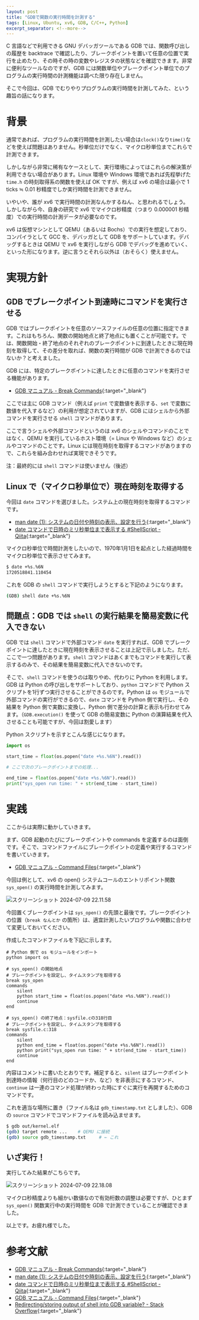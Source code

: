 ```yaml
---
layout: post
title: "GDBで関数の実行時間を計測する"
tags: [Linux, Ubuntu, xv6, GDB, C/C++, Python]
excerpt_separator: <!--more-->
---
```


C 言語などで利用できる GNU デバッガツールである GDB では、関数呼び出しの履歴を backtrace で確認したり、ブレークポイントを置いて任意の位置で実行を止めたり、その時その時の変数やレジスタの状態などを確認できます。非常に便利なツールなのですが、GDB には関数単位やブレークポイント単位でのプログラムの実行時間の計測機能は調べた限り存在しません。

そこで今回は、GDB でむりやりプログラムの実行時間を計測してみた、という趣旨の話になります。

<!--more-->

# 背景

通常であれば、プログラムの実行時間を計測したい場合は``clock()``なり``time()``などを使えば問題はありません。秒単位だけでなく、マイクロ秒単位までこれらで計測できます。

しかしながら非常に稀有なケースとして、実行環境によってはこれらの解決策が利用できない場合があります。Linux 環境や Windows 環境であれば先程挙げた ``time.h`` の時刻取得系の関数を使えば OK ですが、例えば xv6 の場合は最小で 1 ticks ≒ 0.01 秒精度でしか実行時間を計測できません。

いやいや、誰が xv6 で実行時間の計測なんかするねん、と思われるでしょう。しかしながら今、自身の研究で xv6 でマイクロ秒精度（つまり 0.000001 秒精度）での実行時間の計測データが必要なのです。

xv6 は仮想マシンとして QEMU（あるいは Bochs）での実行を想定しており、コンパイラとして GCC を、デバッガとして GDB をサポートしています。デバッグするときは QEMU で xv6 を実行しながら GDB でデバッグを進めていく、といった形になります。逆に言うとそれら以外は（おそらく）使えません。

# 実現方針

## GDB でブレークポイント到達時にコマンドを実行させる

GDB ではブレークポイントを任意のソースファイルの任意の位置に指定できます。これはもちろん、関数の開始地点と終了地点にも置くことが可能です。では、関数開始・終了地点のそれぞれのブレークポイントに到達したときに現在時刻を取得して、その差分を取れば、関数の実行時間が GDB で計測できるのではないか？と考えました。

GDB には、特定のブレークポイントに達したときに任意のコマンドを実行させる機能があります。

- [GDB マニュアル - Break Commands](https://flex.phys.tohoku.ac.jp/texi/gdb-j/gdb-j_22.html){:target="_blank"}

ここでは主に GDB コマンド（例えば ``print`` で変数値を表示する、``set`` で変数に数値を代入するなど）の利用が想定されていますが、GDB にはシェルから外部コマンドを実行させる ``shell`` コマンドがあります。

ここで言うシェルや外部コマンドというのは xv6 のシェルやコマンドのことではなく、QEMU を実行しているホスト環境（= Linux や Windows など）のシェルやコマンドのことです。Linux には現在時刻を取得するコマンドがありますので、これらを組み合わせれば実現できそうです。

注：最終的には ``shell`` コマンドは使いません（後述）

## Linux で（マイクロ秒単位で）現在時刻を取得する

今回は ``date`` コマンドを選びました。システム上の現在時刻を取得するコマンドです。

- [man date (1): システムの日付や時刻の表示、設定を行う](https://ja.manpages.org/date){:target="_blank"}
- [date コマンドで日時のミリ秒単位まで表示する #ShellScript - Qiita](https://qiita.com/niwasawa/items/9502e97b6c4d28d24042){:target="_blank"}

マイクロ秒単位で時間計測をしたいので、1970年1月1日を起点とした経過時間をマイクロ秒単位で表示させてみます。

```bash
$ date +%s.%6N
1720518841.110454
```

これを GDB の ``shell`` コマンドで実行しようとすると下記のようになります。

```bash
(GDB) shell date +%s.%6N
```

## 問題点：GDB では ``shell`` の実行結果を簡易変数に代入できない

GDB では ``shell`` コマンドで外部コマンド ``date`` を実行すれば、GDB でブレークポイントに達したときに現在時刻を表示させることは上記で示しました。ただ、ここで一つ問題があります。``shell`` コマンドはあくまでもコマンドを実行して表示するのみで、その結果を簡易変数に代入できないのです。

そこで、``shell`` コマンドを使うのは取りやめ、代わりに Python を利用します。GDB は Python の呼び出しをサポートしており、``python`` コマンドで Python スクリプトを1行ずつ実行させることができるのです。Python は ``os`` モジュールで外部コマンドの実行ができるので、``date`` コマンドを Python 側で実行し、その結果を Python 側で実数に変換し、Python 側で差分の計算と表示も行わせてみます。（``GDB.execution()`` を使って GDB の簡易変数に Python の演算結果を代入させることも可能ですが、今回は割愛します）

Python スクリプトを示すとこんな感じになります。

```python
import os

start_time = float(os.popen("date +%s.%6N").read())

# ここで次のブレークポイントまでの処理...

end_time = float(os.popen("date +%s.%6N").read())
print("sys_open run time: " + str(end_time - start_time))
```



# 実践

ここからは実際に動かしていきます。

まず、GDB 起動のたびにブレークポイントや commands を定義するのは面倒です。そこで、コマンドファイルにブレークポイントの定義や実行するコマンドを書いていきます。

- [GDB マニュアル - Command Files](https://flex.phys.tohoku.ac.jp/texi/gdb-j/gdb-j_54.html){:target="_blank"}

今回は例として、xv6 の open() システムコールのエントリポイント関数 ``sys_open()`` の実行時間を計測してみます。

![スクリーンショット 2024-07-09 22.11.58](../../../assets/img/post/2024-07-09-gdb-timespan/sc1.webp)

今回置くブレークポイントは ``sys_open()`` の先頭と最後です。ブレークポイントの位置（``break なんとか`` の箇所）は、適宜計測したいプログラムや関数に合わせて変更しておいてください。

作成したコマンドファイルを下記に示します。

```
# Python 側で os モジュールをインポート
python import os

# sys_open() の開始地点
# ブレークポイントを設定し、タイムスタンプを取得する
break sys_open
commands
    silent
    python start_time = float(os.popen("date +%s.%6N").read())
    continue
end

# sys_open() の終了地点：sysfile.cの318行目
# ブレークポイントを設定し、タイムスタンプを取得する
break sysfile.c:318
commands
    silent
    python end_time = float(os.popen("date +%s.%6N").read())
    python print("sys_open run time: " + str(end_time - start_time))
    continue
end
```

内容はコメントに書いたとおりです。補足すると、``silent`` はブレークポイント到達時の情報（何行目のどのコードか、など）を非表示にするコマンド、``continue`` は一連のコマンド処理が終わった時にすぐに実行を再開するためのコマンドです。



これを適当な場所に置き（ファイル名は ``gdb_timestamp.txt`` としました）、GDB の ``source`` コマンドでコマンドファイルを読み込ませます。

```bash
$ gdb out/kernel.elf
(gdb) target remote ...    # QEMU に接続
(gdb) source gdb_timestamp.txt     # ← これ
```

## いざ実行！

実行してみた結果がこちらです。

![スクリーンショット 2024-07-09 22.18.08](../../../assets/img/post/2024-07-09-gdb-timespan/sc2.webp)

マイクロ秒精度よりも細かい数値なので有効桁数の調整は必要ですが、ひとまず ``sys_open()`` 関数実行中の実行時間を GDB で計測できていることが確認できました。

以上です。お疲れ様でした。

# 参考文献

- [GDB マニュアル - Break Commands](https://flex.phys.tohoku.ac.jp/texi/gdb-j/gdb-j_22.html){:target="_blank"}
- [man date (1): システムの日付や時刻の表示、設定を行う](https://ja.manpages.org/date){:target="_blank"}
- [date コマンドで日時のミリ秒単位まで表示する #ShellScript - Qiita](https://qiita.com/niwasawa/items/9502e97b6c4d28d24042){:target="_blank"}
- [GDB マニュアル - Command Files](https://flex.phys.tohoku.ac.jp/texi/gdb-j/gdb-j_54.html){:target="_blank"}
- [Redirecting/storing output of shell into GDB variable? - Stack Overflow](https://stackoverflow.com/questions/6885923/redirecting-storing-output-of-shell-into-gdb-variable){:target="_blank"}
